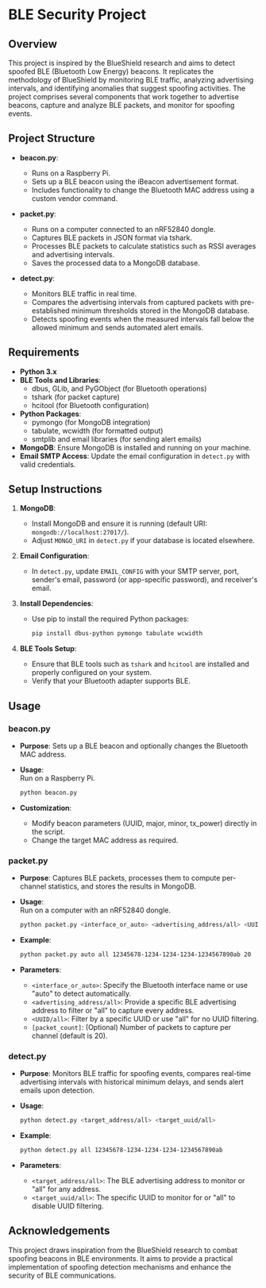 # BLE Security Project

## Overview

This project is inspired by the BlueShield research and aims to detect spoofed BLE (Bluetooth Low Energy) beacons. It replicates the methodology of BlueShield by monitoring BLE traffic, analyzing advertising intervals, and identifying anomalies that suggest spoofing activities. The project comprises several components that work together to advertise beacons, capture and analyze BLE packets, and monitor for spoofing events.

## Project Structure

- **beacon.py**:
  - Runs on a Raspberry Pi.
  - Sets up a BLE beacon using the iBeacon advertisement format.
  - Includes functionality to change the Bluetooth MAC address using a custom vendor command.
- **packet.py**:

  - Runs on a computer connected to an nRF52840 dongle.
  - Captures BLE packets in JSON format via tshark.
  - Processes BLE packets to calculate statistics such as RSSI averages and advertising intervals.
  - Saves the processed data to a MongoDB database.

- **detect.py**:
  - Monitors BLE traffic in real time.
  - Compares the advertising intervals from captured packets with pre-established minimum thresholds stored in the MongoDB database.
  - Detects spoofing events when the measured intervals fall below the allowed minimum and sends automated alert emails.

## Requirements

- **Python 3.x**
- **BLE Tools and Libraries**:
  - dbus, GLib, and PyGObject (for Bluetooth operations)
  - tshark (for packet capture)
  - hcitool (for Bluetooth configuration)
- **Python Packages**:
  - pymongo (for MongoDB integration)
  - tabulate, wcwidth (for formatted output)
  - smtplib and email libraries (for sending alert emails)
- **MongoDB**: Ensure MongoDB is installed and running on your machine.
- **Email SMTP Access**: Update the email configuration in `detect.py` with valid credentials.

## Setup Instructions

1. **MongoDB**:

   - Install MongoDB and ensure it is running (default URI: `mongodb://localhost:27017/`).
   - Adjust `MONGO_URI` in `detect.py` if your database is located elsewhere.

2. **Email Configuration**:

   - In `detect.py`, update `EMAIL_CONFIG` with your SMTP server, port, sender's email, password (or app-specific password), and receiver's email.

3. **Install Dependencies**:

   - Use pip to install the required Python packages:

     ```bash
     pip install dbus-python pymongo tabulate wcwidth
     ```

4. **BLE Tools Setup**:
   - Ensure that BLE tools such as `tshark` and `hcitool` are installed and properly configured on your system.
   - Verify that your Bluetooth adapter supports BLE.

## Usage

### beacon.py

- **Purpose**: Sets up a BLE beacon and optionally changes the Bluetooth MAC address.
- **Usage**:  
  Run on a Raspberry Pi.

  ```bash
  python beacon.py
  ```

- **Customization**:
  - Modify beacon parameters (UUID, major, minor, tx_power) directly in the script.
  - Change the target MAC address as required.

### packet.py

- **Purpose**: Captures BLE packets, processes them to compute per-channel statistics, and stores the results in MongoDB.
- **Usage**:  
  Run on a computer with an nRF52840 dongle.

  ```bash
  python packet.py <interface_or_auto> <advertising_address/all> <UUID/all> [packet_count]
  ```

- **Example**:

  ```bash
  python packet.py auto all 12345678-1234-1234-1234-1234567890ab 20
  ```

- **Parameters**:
  - `<interface_or_auto>`: Specify the Bluetooth interface name or use "auto" to detect automatically.
  - `<advertising_address/all>`: Provide a specific BLE advertising address to filter or "all" to capture every address.
  - `<UUID/all>`: Filter by a specific UUID or use "all" for no UUID filtering.
  - `[packet_count]`: (Optional) Number of packets to capture per channel (default is 20).

### detect.py

- **Purpose**: Monitors BLE traffic for spoofing events, compares real-time advertising intervals with historical minimum delays, and sends alert emails upon detection.
- **Usage**:

  ```bash
  python detect.py <target_address/all> <target_uuid/all>
  ```

- **Example**:

  ```bash
  python detect.py all 12345678-1234-1234-1234-1234567890ab
  ```

- **Parameters**:
  - `<target_address/all>`: The BLE advertising address to monitor or "all" for any address.
  - `<target_uuid/all>`: The specific UUID to monitor for or "all" to disable UUID filtering.

## Acknowledgements

This project draws inspiration from the BlueShield research to combat spoofing beacons in BLE environments. It aims to provide a practical implementation of spoofing detection mechanisms and enhance the security of BLE communications.
